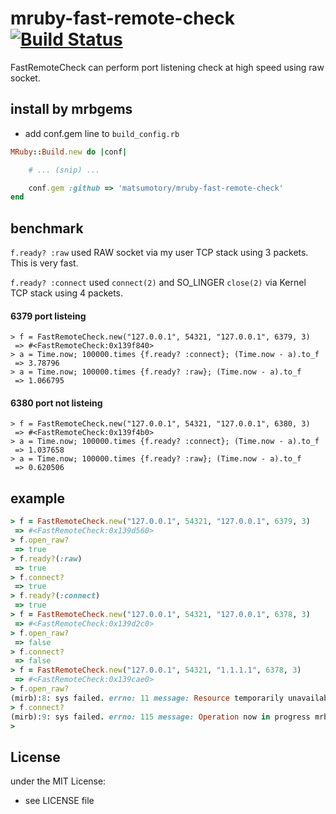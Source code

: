 # mruby-fast-remote-check   [![Build Status](https://travis-ci.org/matsumotory/mruby-fast-remote-check.svg?branch=master)](https://travis-ci.org/matsumotory/mruby-fast-remote-check)

FastRemoteCheck can perform port listening check at high speed using raw socket.

## install by mrbgems
- add conf.gem line to `build_config.rb`

```ruby
MRuby::Build.new do |conf|

    # ... (snip) ...

    conf.gem :github => 'matsumotory/mruby-fast-remote-check'
end
```

## benchmark

`f.ready? :raw` used RAW socket via my user TCP stack using 3 packets. This is very fast.

`f.ready? :connect` used `connect(2)` and SO_LINGER `close(2)` via Kernel TCP stack using 4 packets.


#### 6379 port listeing

```
> f = FastRemoteCheck.new("127.0.0.1", 54321, "127.0.0.1", 6379, 3)
 => #<FastRemoteCheck:0x139f840>
> a = Time.now; 100000.times {f.ready? :connect}; (Time.now - a).to_f
 => 3.78796
> a = Time.now; 100000.times {f.ready? :raw}; (Time.now - a).to_f
 => 1.066795
```

#### 6380 port not listeing

```
> f = FastRemoteCheck.new("127.0.0.1", 54321, "127.0.0.1", 6380, 3)
 => #<FastRemoteCheck:0x139f4b0>
> a = Time.now; 100000.times {f.ready? :connect}; (Time.now - a).to_f
 => 1.037658
> a = Time.now; 100000.times {f.ready? :raw}; (Time.now - a).to_f
 => 0.620506
```

## example
```ruby
> f = FastRemoteCheck.new("127.0.0.1", 54321, "127.0.0.1", 6379, 3)
 => #<FastRemoteCheck:0x139d560>
> f.open_raw?
 => true
> f.ready?(:raw)
 => true
> f.connect?
 => true
> f.ready?(:connect)
 => true
> f = FastRemoteCheck.new("127.0.0.1", 54321, "127.0.0.1", 6378, 3)
 => #<FastRemoteCheck:0x139d2c0>
> f.open_raw?
 => false
> f.connect?
 => false
> f = FastRemoteCheck.new("127.0.0.1", 54321, "1.1.1.1", 6378, 3)
 => #<FastRemoteCheck:0x139cae0>
> f.open_raw?
(mirb):8: sys failed. errno: 11 message: Resource temporarily unavailable mrbgem message: recvfrom failed (RuntimeError)
> f.connect?
(mirb):9: sys failed. errno: 115 message: Operation now in progress mrbgem message: connect failed (RuntimeError)
>
```

## License
under the MIT License:
- see LICENSE file
